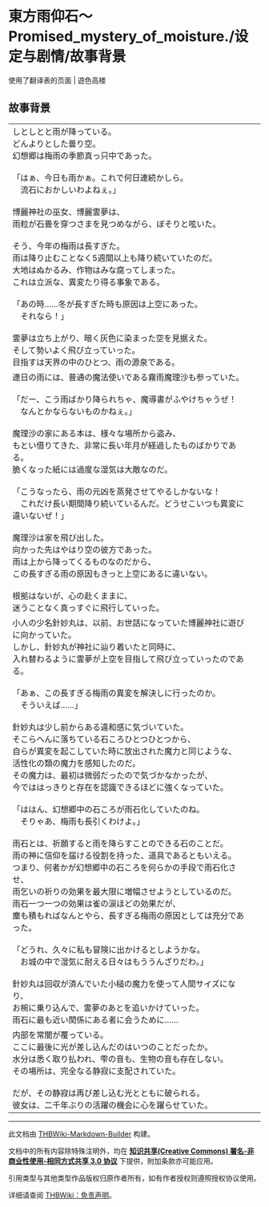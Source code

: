 # 東方雨仰石～Promised_mystery_of_moisture./设定与剧情/故事背景

<!-- source html: G:\repos\THBWiki-Markdown-Builder\THBWikiMarkdown\Temp\main\d\d9\ns0%3A%E6%9D%B1%E6%96%B9%E9%9B%A8%E4%BB%B0%E7%9F%B3%EF%BD%9EPromised_mystery_of_moisture%2E%2F%E8%AE%BE%E5%AE%9A%E4%B8%8E%E5%89%A7%E6%83%85%2F%E6%95%85%E4%BA%8B%E8%83%8C%E6%99%AF.html -->

使用了翻译表的页面 | 遊色高楼


## 故事背景

<table><tbody><tr class="tt-content" id="故事背景-1" data-pos="&#91;&quot;\u6545\u4e8b\u80cc\u666f&quot;,1&#93;"><td class="tt-ja" lang="ja"><div class="poem">しとしとと雨が降っている。<br>どんよりとした曇り空。<br>幻想郷は梅雨の季節真っ只中であった。<br><br>「はぁ、今日も雨かぁ。これで何日連続かしら。<br>　流石におかしいわよねぇ。」<br><br>博麗神社の巫女、博麗霊夢は、<br>雨粒が石畳を穿つさまを見つめながら、ぼそりと呟いた。<br><br>そう、今年の梅雨は長すぎた。<br>雨は降り止むことなく5週間以上も降り続いていたのだ。<br>大地はぬかるみ、作物はみな腐ってしまった。<br>これは立派な、異変たり得る事象である。<br><br>「あの時……冬が長すぎた時も原因は上空にあった。<br>　それなら！」<br><br>霊夢は立ち上がり、暗く灰色に染まった空を見据えた。<br>そして勢いよく飛び立っていった。<br>目指すは天界の中のひとつ、雨の源泉である。<br></div></td><td class="tt-zh" lang="zh"><div class="poem"></div></td></tr><tr class="tt-content" id="故事背景-2" data-pos="&#91;&quot;\u6545\u4e8b\u80cc\u666f&quot;,2&#93;"><td class="tt-ja" lang="ja"><div class="poem">連日の雨には、普通の魔法使いである霧雨魔理沙も参っていた。<br><br>「だー、こう雨ばかり降られちゃ、魔導書がふやけちゃうぜ！<br>　なんとかならないものかねぇ。」<br><br>魔理沙の家にある本は、様々な場所から盗み、<br>もとい借りてきた、非常に長い年月が経過したものばかりである。<br>脆くなった紙には過度な湿気は大敵なのだ。<br><br>「こうなったら、雨の元凶を蒸発させてやるしかないな！<br>　これだけ長い期間降り続いているんだ。どうせこいつも異変に違いないぜ！」<br><br>魔理沙は家を飛び出した。<br>向かった先はやはり空の彼方であった。<br>雨は上から降ってくるものなのだから、<br>この長すぎる雨の原因もきっと上空にあるに違いない。<br><br>根拠はないが、心の赴くままに、<br>迷うことなく真っすぐに飛行していった。</div></td><td class="tt-zh" lang="zh"><div class="poem"></div></td></tr><tr class="tt-content" id="故事背景-3" data-pos="&#91;&quot;\u6545\u4e8b\u80cc\u666f&quot;,3&#93;"><td class="tt-ja" lang="ja"><div class="poem">小人の少名針妙丸は、以前、お世話になっていた博麗神社に遊びに向かっていた。<br>しかし、針妙丸が神社に辿り着いたと同時に、<br>入れ替わるように霊夢が上空を目指して飛び立っていったのである。<br><br>「あぁ、この長すぎる梅雨の異変を解決しに行ったのか。<br>　そういえば……」<br><br>針妙丸は少し前からある違和感に気づいていた。<br>そこらへんに落ちている石ころひとつひとつから、<br>自らが異変を起こしていた時に放出された魔力と同じような、<br>活性化の類の魔力を感知したのだ。<br>その魔力は、最初は微弱だったので気づかなかったが、<br>今でははっきりと存在を認識できるほどに強くなっていた。<br><br>「ははん、幻想郷中の石ころが雨石化していたのね。<br>　そりゃあ、梅雨も長引くわけよ。」<br><br>雨石とは、祈願すると雨を降らすことのできる石のことだ。<br>雨の神に信仰を届ける役割を持った、道具であるともいえる。<br>つまり、何者かが幻想郷中の石ころを何らかの手段で雨石化させ、<br>雨乞いの祈りの効果を最大限に増幅させようとしているのだ。<br>雨石一つ一つの効果は雀の涙ほどの効果だが、<br>塵も積もればなんとやら、長すぎる梅雨の原因としては充分であった。<br><br>「どうれ、久々に私も冒険に出かけるとしようかな。<br>　お城の中で湿気に耐える日々はもううんざりだわ。」<br><br>針妙丸は回収が済んでいた小槌の魔力を使って人間サイズになり、<br>お椀に乗り込んで、霊夢のあとを追いかけていった。<br>雨石に最も近い関係にある者に会うために……</div></td><td class="tt-zh" lang="zh"><div class="poem"></div></td></tr><tr class="tt-content" id="故事背景-4" data-pos="&#91;&quot;\u6545\u4e8b\u80cc\u666f&quot;,4&#93;"><td class="tt-ja" lang="ja"><div class="poem">内部を常闇が覆っている。<br>ここに最後に光が差し込んだのはいつのことだったか。<br>水分は悉く取り払われ、雫の音も、生物の音も存在しない。<br>その場所は、完全なる静寂に支配されていた。<br><br>だが、その静寂は再び差し込む光とともに破られる。<br>彼女は、二千年ぶりの活躍の機会に心を躍らせていた。<br></div></td><td class="tt-zh" lang="zh"><div class="poem"></div></td></tr></tbody></table>







---

此文档由 [THBWiki-Markdown-Builder](https://github.com/Delsin-Yu/THBWiki-Markdown-Builder) 构建。

文档中的所有内容除特殊注明外，均在 [**知识共享(Creative Commons) 署名-非商业性使用-相同方式共享 3.0 协议**](https://creativecommons.org/licenses/by-sa/3.0/deed.zh-hans) 下提供，附加条款亦可能应用。

引用类型与其他类型作品版权归原作者所有，如有作者授权则遵照授权协议使用。

详细请查阅 [THBWiki：免责声明](https://thbwiki.cc/THBWiki:%E5%85%8D%E8%B4%A3%E5%A3%B0%E6%98%8E)。

